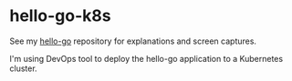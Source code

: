 # hello-go-k8s

See my [hello-go](https://github.com/christi4n/hello-go/) repository for explanations and screen captures.

I'm using DevOps tool to deploy the hello-go application to a Kubernetes cluster.